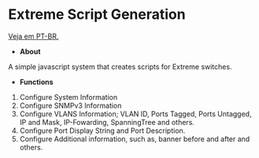 # Extreme Script Generation

[Veja em PT-BR.](https://github.com/gabrielqueiroz/extremeScriptGeneration/edit/master/README_PT.md) 

* **About**

A simple javascript system that creates scripts for Extreme switches.

* **Functions**

1. Configure System Information
2. Configure SNMPv3 Information
3. Configure VLANS Information; VLAN ID, Ports Tagged, Ports Untagged, IP and Mask, IP-Fowarding, SpanningTree and others.
4. Configure Port Display String and Port Description.
5. Configure Additional information, such as, banner before and after and others.
